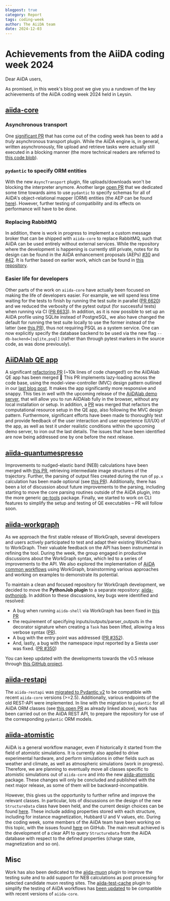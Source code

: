 ```yaml
---
blogpost: true
category: Report
tags: coding-week
author: The AiiDA team
date: 2024-12-03
---
```


# Achievements from the AiiDA coding week 2024

Dear AiiDA users,

As promised, in this week's blog post we give you a rundown of the key achievements of the AiiDA coding week 2024 held
in Leysin.


## [aiida-core](https://github.com/aiidateam/aiida-core)

### Asynchronous transport

One [significant PR](https://github.com/aiidateam/aiida-core/pull/6626) that has come out of the coding week has been to
add a _truly_ asynchronous transport plugin.  While the AiiDA engine is, in general, written asynchronously, file upload
and retrieve tasks were actually still executed in a blocking manner (the more technical readers are referred to [this
code
blob](https://github.com/aiidateam/aiida-core/blob/c93fb4f75554802e46fdcb7cf8caf27318ad04d0/src/aiida/engine/processes/calcjobs/tasks.py#L58-L95)).

### `pydantic` to specify ORM entities

With the new `AsyncTransport` plugin, file uploads/downloads won't be blocking the interpreter anymore.
Another large [open PR](https://github.com/aiidateam/aiida-core/pull/6255) that we dedicated some time towards aims to
use `pydantic` to specify schemas for all of AiiDA's object-relational mapper (ORM) entities (the AEP can be found
[here](https://github.com/aiidateam/AEP/blob/983a645c9285ba65c7cf07fe6064c23e7e994c06/010_orm_schema/readme.md)).
However, further testing of compatibility and its effects on performance will have to be done.

### Replacing RabbitMQ

In addition, there is work in progress to implement a custom message broker that can be shipped with `aiida-core` to
replace RabbitMQ, such that AiiDA can be used entirely without external services. While the repository where the
development is happening is currently
still private, notes for its design can be found in the AiiDA enhancement proposals (AEPs)
[#30](https://github.com/aiidateam/AEP/pull/30) and [#42](https://github.com/aiidateam/AEP/pull/42). It is further based
on earlier work, which can be found in [this repository](https://github.com/chrisjsewell/aiida-process-coordinator).

### Easier life for developers

Other parts of the work on `aiida-core` have actually been focused on making the life of developers easier. For example, we will
spend less time waiting for the tests to finish by running the test suite in parallel
([PR 6620](https://github.com/aiidateam/aiida-core/pull/6620)) and we reduced the verbosity of the pytest output (for
successful tests) when running via CI ([PR 6633](https://github.com/aiidateam/aiida-core/pull/6633)).  In addition, as
it is now possible to set up an AiiDA profile using SQLite instead of PostgreSQL, we also have changed the default for
running the test suite locally to use the former instead of the latter (see
[this PR](https://github.com/aiidateam/aiida-core/pull/6625)), thus not requiring PSQL as a system service.  One can now
explicitly specify the database backend to be used via the new flag `--db-backend=[sqlite,psql]` (rather than through
pytest markers in the source code, as was done previously).


## [AiiDAlab QE app](https://github.com/aiidalab/aiidalab-qe)

A significant [refactoring PR](https://github.com/aiidalab/aiidalab-qe/pull/802) (~10k lines of code changed!) on the
AiiDAlab QE app has been merged 🎉 This PR implements lazy-loading across the code base, using the model-view-controller
(MVC) design pattern outlined in our [last blog post](https://aiida.net/news/posts/2024-11-15-aiidalab-mvc.html). It
makes the app significantly more responsive and snappy. This ties in well with the upcoming release of the [AiiDAlab
demo server](https://github.com/aiidalab/aiidalab-demo-server), that will allow you to run AiiDAlab fully in the
browser, without any local installation or setup.
In addition, a [PR](https://github.com/aiidalab/aiidalab-qe/pull/939) was merged that refactors the computational
resource setup in the QE app, also following the MVC design pattern.
Furthermore, significant efforts have been made to thoroughly test and provide feedback of the user interaction and user
experience (UI/UX) of the app, as well as test it under realistic conditions within the upcoming demo server, to iron
out the last details. The issues that have been identified are now being addressed one by one before the next release.


## [aiida-quantumespresso](https://github.com/aiidateam/aiida-quantumespresso)

Improvements to nudged-elastic band (NEB) calculations have been merged with
[this PR](https://github.com/aiidateam/aiida-quantumespresso/pull/1049), retrieving intermediate image structures of the
trajectory. Further, the parsing of output files created during the run of `pp.x` calculation has been made optional
(see [this PR](https://github.com/aiidateam/aiida-quantumespresso/pull/1029)). Additionally, there has been a lot of
discussion about future improvements to the parsing, including starting to move the core parsing routines outside of the
AiiDA plugin, into the more generic [qe-tools](https://github.com/aiidateam/qe-tools) package. Finally, we started to work
on CLI features to simplify the setup and testing of QE executables – PR will follow soon.


## [aiida-workgraph](https://github.com/aiidateam/aiida-workgraph)

As we approach the first stable release of WorkGraph, several developers and users actively participated to test and
adapt their existing WorkChains to WorkGraph. Their valuable feedback on the API has been instrumental in refining the
tool.
During the week, the group engaged in productive discussions about the WorkGraph syntax, which led to a series of
improvements to the API. We also explored the implementation of
[AiiDA common workflows](https://github.com/aiidateam/aiida-common-workflows)
using WorkGraph, brainstorming various approaches and working on examples to demonstrate its potential.

To maintain a clean and focused repository for WorkGraph development, we decided to move the **PythonJob plugin** to a
separate repository: [aiida-pythonjob](https://github.com/aiidateam/aiida-pythonjob).
In addition to these discussions, key bugs were identified and resolved:
- A bug when running `aiida-shell` via WorkGraph has been fixed in
[this PR](https://github.com/aiidateam/aiida-workgraph/pull/351)
- the requirement of specifying inputs/outputs/parser_outputs in the decorator signature when creating a `Task` has been lifted, allowing a
less verbose syntax ([PR](https://github.com/aiidateam/aiida-workgraph/pull/343)).
- A bug with the entry point was addressed ([PR #352](https://github.com/aiidateam/aiida-workgraph/pull/352)).
- And, lastly, a bug with the namespace input reported by a Siesta user was fixed.
([PR #350](https://github.com/aiidateam/aiida-workgraph/pull/350))

You can keep updated with the developments towards the v0.5 release through
[this GitHub project](https://github.com/orgs/aiidateam/projects/10).


## [aiida-restapi](https://github.com/aiidateam/aiida-restapi)

The `aiida-restapi` was [migrated to Pydantic v2](https://github.com/aiidateam/aiida-restapi/pull/75) to be compatible
with recent `aiida-core` versions (>=2.5). Additionally, various endpoints of the old REST-API were implemented.
In line with the migration to `pydantic` for all AiiDA ORM classes (see
[this open PR](https://github.com/aiidateam/aiida-core/pull/6255) as already linked above), work has been carried out on
the AiiDA REST API, to prepare the repository for use of the corresponding `pydantic` ORM models.


## [aiida-atomistic](https://github.com/aiidateam/aiida-atomistic)

AiiDA is a general workflow manager, even if historically it started from the field of atomistic simulations. It is
currently also applied to drive experimental hardware, and perform simulations in other fields such as weather and
climate, as well as atmospheric simulations (work in progress). Therefore, we are planning to eventually move all classes
specific to atomistic simulations out of `aiida-core` and into the new [aiida-atomistic](https://github.com/aiidateam/aiida-atomistic)
package. These changes will only be concluded and published with the next major release, as some of them will be
backward-incompatible.

However, this gives us the opportunity to further refine and improve the relevant classes.
In particular, lots of discussions on the design of the new `StructureData` class have been held, and the current design
choices can be found [here](https://github.com/aiidateam/aiida-atomistic). These include adding properties stored with
each structure, including for instance magnetization, Hubbard U and V values, etc.  During the coding week, some members
of the AiiDA team have been working on this topic, with the issues found
[here](https://github.com/aiidateam/aiida-atomistic/issues?q=label%3Acoding-week) on GitHub. The main result achieved is
the development of a clear API to query `StructureData` from the AiiDA database with respect to the defined properties
(charge state, magnetization and so on).


## Misc

Work has also been dedicated to the [aiida-muon](https://github.com/positivemuon/aiida-muon) plugin to improve the
testing suite and to add support for NEB calculations as post processing for selected candidate muon resting sites. The
[aiida-test-cache](https://github.com/aiidateam/aiida-test-cache) plugin to simplify the testing of AiiDA workflows has
[been updated](https://github.com/aiidateam/aiida-test-cache/issues/74) to be compatible with recent versions of
`aiida-core`.
